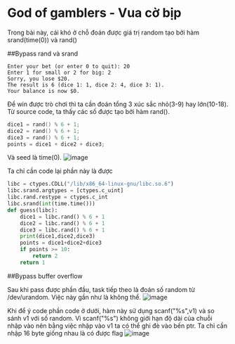 # God of gamblers - Vua cờ bịp

Trong bài này, cái khó ở chỗ đoán được giá trị random tạo bởi hàm srand(time(0)) và rand() 

##Bypass rand và srand
```
Enter your bet (or enter 0 to quit): 20
Enter 1 for small or 2 for big: 2
Sorry, you lose $20.
The result is 6 (dice 1: 1, dice 2: 4, dice 3: 1).
Your balance is now $0.
```

Để win được trò chơi thì ta cần đoán tổng 3 xúc sắc nhỏ(3-9) hay lớn(10-18). Từ source code, ta thấy các số được tạo bởi hàm rand().
```C
dice1 = rand() % 6 + 1;
dice2 = rand() % 6 + 1;
dice3 = rand() % 6 + 1;
points = dice1 + dice2 + dice3;
```
Và seed là time(0).
![image](https://github.com/sm1leisnotbad/CTF-Write-up/assets/90888568/2d7bd27a-4002-432e-b424-450f2118280a)

Ta chỉ cần code lại phần này là được
```py
libc = ctypes.CDLL("/lib/x86_64-linux-gnu/libc.so.6")
libc.srand.argtypes = [ctypes.c_uint]
libc.rand.restype = ctypes.c_int
libc.srand(int(time.time()))
def guess(libc):
    dice1 = libc.rand() % 6 + 1
    dice2 = libc.rand() % 6 + 1
    dice3 = libc.rand() % 6 + 1
    print(dice1,dice2,dice3)
    points = dice1+dice2+dice3
    if points >= 10:
        return 2
    return 1
```

##Bypass buffer overflow

Sau khi pass được phần đầu, task tiếp theo là đoán số random từ /dev/urandom. Việc này gần như là không thể.
![image](https://github.com/sm1leisnotbad/CTF-Write-up/assets/90888568/045c0c3e-bd71-48f0-a3f9-15b5c06966b8)

Khi để ý code phần code ở dưới, hàm này sử dụng scanf("%s",v1) và so sánh v1 với số random. 
Vì scanf("%s") không giới hạn độ dài của chuỗi nhập vào nên bằng việc nhập vào v1 ta có thể ghi đè vào bến ptr. Ta chỉ cần nhập 16 byte giống nhau là có được flag
![image](https://github.com/sm1leisnotbad/CTF-Write-up/assets/90888568/95424fbb-dc40-4677-8217-d93c731692fd)


